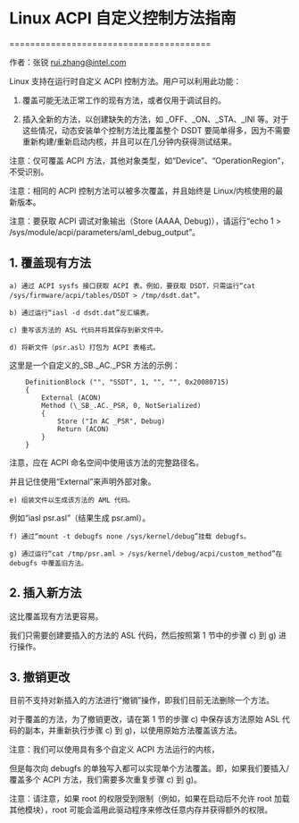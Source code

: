 # Linux ACPI 自定义控制方法指南

=======================================

作者：张锐 <rui.zhang@intel.com>

Linux 支持在运行时自定义 ACPI 控制方法。用户可以利用此功能：

1. 覆盖可能无法正常工作的现有方法，或者仅用于调试目的。

2. 插入全新的方法，以创建缺失的方法，如 _OFF、_ON、_STA、_INI 等。对于这些情况，动态安装单个控制方法比覆盖整个 DSDT 要简单得多，因为不需要重新构建/重新启动内核，并且可以在几分钟内获得测试结果。

注意：仅可覆盖 ACPI 方法，其他对象类型，如“Device”、“OperationRegion”，不受识别。

注意：相同的 ACPI 控制方法可以被多次覆盖，并且始终是 Linux/内核使用的最新版本。

注意：要获取 ACPI 调试对象输出（Store (AAAA, Debug)），请运行“echo 1 > /sys/module/acpi/parameters/aml_debug_output”。

## 1. 覆盖现有方法

    a) 通过 ACPI sysfs 接口获取 ACPI 表。例如，要获取 DSDT，只需运行“cat /sys/firmware/acpi/tables/DSDT > /tmp/dsdt.dat”。

    b) 通过运行“iasl -d dsdt.dat”反汇编表。

    c) 重写该方法的 ASL 代码并将其保存到新文件中。

    d) 将新文件（psr.asl）打包为 ACPI 表格式。

这里是一个自定义的\_SB._AC._PSR 方法的示例：

```
    DefinitionBlock ("", "SSDT", 1, "", "", 0x20080715)
    {
        External (ACON)
        Method (\_SB_.AC._PSR, 0, NotSerialized)
        {
            Store ("In AC _PSR", Debug)
            Return (ACON)
        }
    }
```

注意，应在 ACPI 命名空间中使用该方法的完整路径名。

并且记住使用“External”来声明外部对象。

    e) 组装文件以生成该方法的 AML 代码。

例如“iasl psr.asl”（结果生成 psr.aml）。

    f) 通过“mount -t debugfs none /sys/kernel/debug”挂载 debugfs。

    g) 通过运行“cat /tmp/psr.aml > /sys/kernel/debug/acpi/custom_method”在 debugfs 中覆盖旧方法。

## 2. 插入新方法

这比覆盖现有方法更容易。

我们只需要创建要插入的方法的 ASL 代码，然后按照第 1 节中的步骤 c) 到 g) 进行操作。

## 3. 撤销更改

目前不支持对新插入的方法进行“撤销”操作，即我们目前无法删除一个方法。

对于覆盖的方法，为了撤销更改，请在第 1 节的步骤 c) 中保存该方法原始 ASL 代码的副本，并重新执行步骤 c) 到 g)，以使用原始方法覆盖该方法。

注意：我们可以使用具有多个自定义 ACPI 方法运行的内核，

但是每次向 debugfs 的单独写入都可以实现单个方法覆盖。即，如果我们要插入/覆盖多个 ACPI 方法，我们需要多次重复步骤 c) 到 g)。

注意：请注意，如果 root 的权限受到限制（例如，如果在启动后不允许 root 加载其他模块），root 可能会滥用此驱动程序来修改任意内存并获得额外的权限。